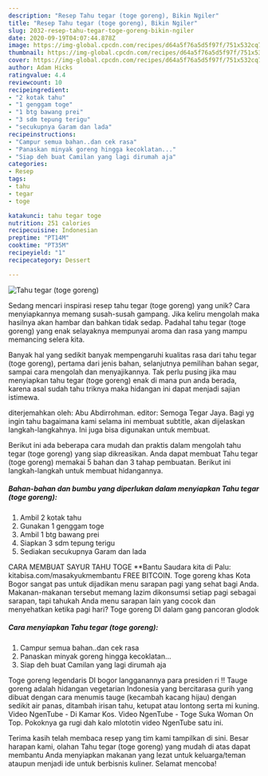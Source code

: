 ```yaml
---
description: "Resep Tahu tegar (toge goreng), Bikin Ngiler"
title: "Resep Tahu tegar (toge goreng), Bikin Ngiler"
slug: 2032-resep-tahu-tegar-toge-goreng-bikin-ngiler
date: 2020-09-19T04:07:44.878Z
image: https://img-global.cpcdn.com/recipes/d64a5f76a5d5f97f/751x532cq70/tahu-tegar-toge-goreng-foto-resep-utama.jpg
thumbnail: https://img-global.cpcdn.com/recipes/d64a5f76a5d5f97f/751x532cq70/tahu-tegar-toge-goreng-foto-resep-utama.jpg
cover: https://img-global.cpcdn.com/recipes/d64a5f76a5d5f97f/751x532cq70/tahu-tegar-toge-goreng-foto-resep-utama.jpg
author: Adam Hicks
ratingvalue: 4.4
reviewcount: 10
recipeingredient:
- "2 kotak tahu"
- "1 genggam toge"
- "1 btg bawang prei"
- "3 sdm tepung terigu"
- "secukupnya Garam dan lada"
recipeinstructions:
- "Campur semua bahan..dan cek rasa"
- "Panaskan minyak goreng hingga kecoklatan..."
- "Siap deh buat Camilan yang lagi dirumah aja"
categories:
- Resep
tags:
- tahu
- tegar
- toge

katakunci: tahu tegar toge 
nutrition: 251 calories
recipecuisine: Indonesian
preptime: "PT14M"
cooktime: "PT35M"
recipeyield: "1"
recipecategory: Dessert

---
```



![Tahu tegar (toge goreng)](https://img-global.cpcdn.com/recipes/d64a5f76a5d5f97f/751x532cq70/tahu-tegar-toge-goreng-foto-resep-utama.jpg)

Sedang mencari inspirasi resep tahu tegar (toge goreng) yang unik? Cara menyiapkannya memang susah-susah gampang. Jika keliru mengolah maka hasilnya akan hambar dan bahkan tidak sedap. Padahal tahu tegar (toge goreng) yang enak selayaknya mempunyai aroma dan rasa yang mampu memancing selera kita.

Banyak hal yang sedikit banyak mempengaruhi kualitas rasa dari tahu tegar (toge goreng), pertama dari jenis bahan, selanjutnya pemilihan bahan segar, sampai cara mengolah dan menyajikannya. Tak perlu pusing jika mau menyiapkan tahu tegar (toge goreng) enak di mana pun anda berada, karena asal sudah tahu triknya maka hidangan ini dapat menjadi sajian istimewa.

diterjemahkan oleh: Abu Abdirrohman. editor: Semoga Tegar Jaya. Bagi yg ingin tahu bagaimana kami selama ini membuat subtitle, akan dijelaskan langkah-langkahnya. Ini juga bisa digunakan untuk membuat.


Berikut ini ada beberapa cara mudah dan praktis dalam mengolah tahu tegar (toge goreng) yang siap dikreasikan. Anda dapat membuat Tahu tegar (toge goreng) memakai 5 bahan dan 3 tahap pembuatan. Berikut ini langkah-langkah untuk membuat hidangannya.

<!--inarticleads1-->

##### Bahan-bahan dan bumbu yang diperlukan dalam menyiapkan Tahu tegar (toge goreng):

1. Ambil 2 kotak tahu
1. Gunakan 1 genggam toge
1. Ambil 1 btg bawang prei
1. Siapkan 3 sdm tepung terigu
1. Sediakan secukupnya Garam dan lada


CARA MEMBUAT SAYUR TAHU TOGE **Bantu Saudara kita di Palu: kitabisa.com/masakyukmembantu FREE BITCOIN. Toge goreng khas Kota Bogor sangat pas untuk dijadikan menu sarapan pagi yang sehat bagi Anda. Makanan-makanan tersebut memang lazim dikonsumsi setiap pagi sebagai sarapan, tapi tahukah Anda menu sarapan lain yang cocok dan menyehatkan ketika pagi hari? Toge goreng DI dalam gang pancoran glodok 

<!--inarticleads2-->

##### Cara menyiapkan Tahu tegar (toge goreng):

1. Campur semua bahan..dan cek rasa
1. Panaskan minyak goreng hingga kecoklatan...
1. Siap deh buat Camilan yang lagi dirumah aja


Toge goreng legendaris DI bogor langganannya para presiden ri !! Tauge goreng adalah hidangan vegetarian Indonesia yang bercitarasa gurih yang dibuat dengan cara menumis tauge (kecambah kacang hijau) dengan sedikit air panas, ditambah irisan tahu, ketupat atau lontong serta mi kuning. Video NgenTube - Di Kamar Kos. Video NgenTube - Toge Suka Woman On Top. Pokoknya ga rugi dah kalo mlototin video NgenTube satu ini. 

Terima kasih telah membaca resep yang tim kami tampilkan di sini. Besar harapan kami, olahan Tahu tegar (toge goreng) yang mudah di atas dapat membantu Anda menyiapkan makanan yang lezat untuk keluarga/teman ataupun menjadi ide untuk berbisnis kuliner. Selamat mencoba!
